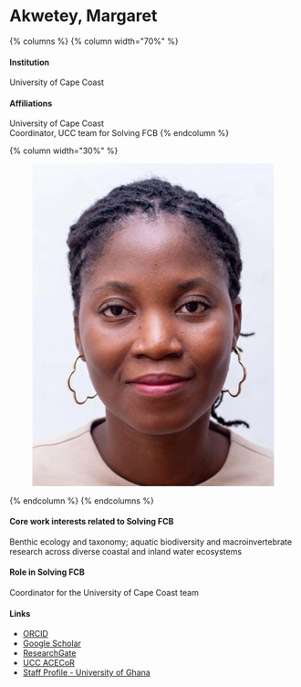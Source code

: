 # Akwetey, Margaret

{% columns %}
{% column width="70%" %}
#### Institution

University of Cape Coast

#### Affiliations

University of Cape Coast\
Coordinator, UCC team for Solving FCB
{% endcolumn %}

{% column width="30%" %}
<figure><img src="https://raw.githubusercontent.com/Solving-FCB/docs/refs/heads/main/.img/akwetey-m.webp" alt=""></figure>
{% endcolumn %}
{% endcolumns %}

#### Core work interests related to Solving FCB

Benthic ecology and taxonomy; aquatic biodiversity and macroinvertebrate research across diverse coastal and inland water ecosystems

#### Role in Solving FCB

Coordinator for the University of Cape Coast team

#### Links

* [ORCID](https://orcid.org/0000-0002-4821-5604)
* [Google Scholar](https://scholar.google.com/citations?user=F-OylZUAAAAJ)
* [ResearchGate](https://www.researchgate.net/profile/Margaret-Akwetey)
* [UCC ACECoR](https://acecost.ucc.edu.gh/users/margaret-fafa-awushie-akwetey-phd)
* [Staff Profile - University of Ghana](https://www.ug.edu.gh/sociology/staff/dr-margaret-akwetey)
